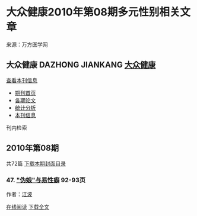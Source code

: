 # 大众健康2010年第08期多元性别相关文章

来源：万方医学网

## 大众健康 DAZHONG JIANKANG [大众健康](/Periodical/dzjk)

[查看本刊信息](/Periodical/Detail/dzjk) 

-   [期刊首页](/Periodical/dzjk)
-   [各期论文](/Periodical/Issue?id=dzjk&year=2025&issue=1)
-   [统计分析](/Periodical/Stats/dzjk)
-   [本刊信息](/Periodical/Detail/dzjk)

刊内检索

## 2010年第08期

共72篇 [下载本期封面目录](https://f.med.wanfangdata.com.cn/fmml?Id=FMML_dzjk_2010_8)

### 47. ["伪娘"与易性癖](/Paper/Detail/PeriodicalPaper_dzjk201008048) 92-93页

作者：[江波](https://med.wanfangdata.com.cn/Author/General/A000017730)

[在线阅读](https://f.med.wanfangdata.com.cn/MedFulltext?inline=True&id=PeriodicalPaper_dzjk201008048) [下载全文](https://f.med.wanfangdata.com.cn/MedFulltext?Id=PeriodicalPaper_dzjk201008048)
